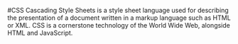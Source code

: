 #CSS
Cascading Style Sheets is a style sheet language used for describing the presentation of a document written in a markup language such as HTML or XML. CSS is a cornerstone technology of the World Wide Web, alongside HTML and JavaScript.